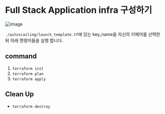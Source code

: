 # Full Stack Application infra 구성하기
![image](https://user-images.githubusercontent.com/97237728/165201246-9635f375-9768-45ea-ba18-940929c6568c.png)

`./autoscailing/launch_template.tf`에 있는 key_name을 자신의 키페어를 선택한 뒤 아래 명령어들을 실행 합니다.
## command
1. `terraform init`
2. `terraform plan`
3. `terraform apply`

## Clean Up
- `terraform destroy`
